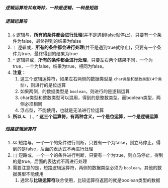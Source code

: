 
##### 逻辑运算符共有两种，一种是逻辑，一种是短路



##### 逻辑运算符
1. `&` 逻辑与，**所有的条件都会进行处理**(并不是遇到false就停止)，只要有一个条件为false，最终得到的结果为false
2. `｜` 逻辑或，**所有的条件都会进行处理**(并不是遇到true就停止)，只要有一个条件为true，最终得到的结果为true
3. `^` 逻辑异或，**所有的条件都会进行处理**，只要左右两个结果不同，一个为true，一个为false，结果为true，相同为false。
4. **注意：**
   1. 这三个逻辑运算符，如果左右两侧的数据类型是 `char类型`和`整数类型(4个类型)`，则进行的是位运算
   2. 如果两侧，的数据类型是 `boolean`，则进行的是逻辑运算
   3. char类型和整数类型可以混用，得到的是整数类型。而boolean类型，两侧必须相同
   4. 浮点型，不能使用，也就是无法进行位运算
5. **所以 `&、｜、^` 这三个运算符，有两种含义，一个是位运算，一个是逻辑运算**



##### 短路逻辑运算符
1. `&&` 短路与，一个一个的条件进行判断，只要有一个为false，则立马停止，得到的是false，后面的表达式不再进行处理
2. `||` 短路或，一个一个的条件进行判断，只要有一个为true，则立马停止，得到的是true，后面的表达式不再进行处理
3. 需要注意的是，短路逻辑运算符，两侧的数据类型必须为 `boolean`。其他的数据类型不能使用
   1. 通常与**比较运算符**联合使用，比较运算符返回的就是boolean类型的数据
